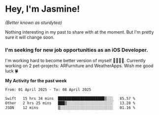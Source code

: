 # Hey, I'm Jasmine!
_(Better known as sturdytea)_

Nothing interesting in my past to share with at the moment. 
But I'm pretty sure it will change soon.

### I'm seeking for new job opportunities as an iOS Developer. 

I'm working hard to become better version of myself 🙇‍♀🏋️‍♀️. 
Currently working on 2 pet-projects: ARFurniture and WeatherApps. 
Wish me good luck 🍀

**My Activity for the past week**

<!--START_SECTION:waka-->

```txt
From: 01 April 2025 - To: 08 April 2025

Swift   15 hrs 34 mins  █████████████████████▒░░░   85.57 %
Other   2 hrs 25 mins   ███▒░░░░░░░░░░░░░░░░░░░░░   13.28 %
JSON    12 mins         ▒░░░░░░░░░░░░░░░░░░░░░░░░   01.16 %
```

<!--END_SECTION:waka-->
